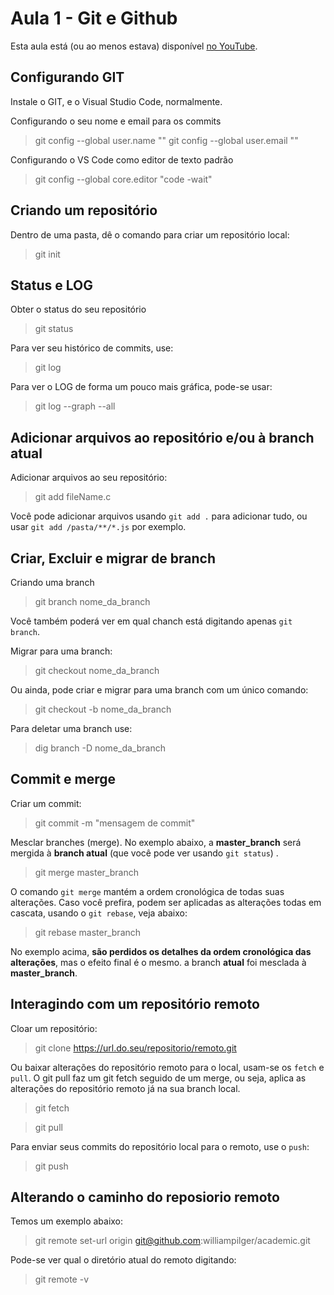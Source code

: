 # Aula 1 - Git e Github

Esta aula está (ou ao menos estava) disponível [no YouTube](https://www.youtube.com/watch?v=zOdV7bBcS0E).

## Configurando GIT

Instale o GIT, e o Visual Studio Code, normalmente.

Configurando o seu nome e email para os commits

> git config --global user.name "<seu nome>"
> git config --global user.email "<seu email>"

Configurando o VS Code como editor de texto padrão

> git config --global core.editor "code -wait"

## Criando um repositório

Dentro de uma pasta, dê o comando para criar um repositório local:

> git init

## Status e LOG

Obter o status do seu repositório

> git status

Para ver seu histórico de commits, use:

> git log

Para ver o LOG de forma um pouco mais gráfica, pode-se usar:

> git log --graph --all

## Adicionar arquivos ao repositório e/ou à branch atual

Adicionar arquivos ao seu repositório:

> git add fileName.c

Você pode adicionar arquivos usando `git add .` para adicionar tudo, ou usar `git add /pasta/**/*.js`  por exemplo.

## Criar, Excluir e migrar de branch

Criando uma branch

> git branch nome_da_branch

Você também poderá ver em qual chanch está digitando apenas `git branch`.

Migrar para uma branch:

> git checkout nome_da_branch

Ou ainda, pode criar e migrar para uma branch com um único comando:

> git checkout -b nome_da_branch

Para deletar uma branch use:

> dig branch -D nome_da_branch

## Commit e merge

Criar um commit:

> git commit -m "mensagem de commit"

Mesclar branches (merge). No exemplo abaixo, a **master_branch** será mergida à **branch atual** (que você pode ver usando `git status`) .

> git merge master_branch

O comando `git merge` mantém a ordem cronológica de todas suas alterações. Caso você prefira, podem ser aplicadas as alterações todas em cascata, usando o `git rebase`, veja abaixo:

> git rebase master_branch

No exemplo acima, **são perdidos os detalhes da ordem cronológica das alterações**, mas o efeito final é o mesmo. a branch **atual** foi mesclada à **master_branch**.

## Interagindo com um repositório remoto

Cloar um repositório:

> git clone https://url.do.seu/repositorio/remoto.git

Ou baixar alterações do repositório remoto para o local, usam-se os `fetch` e `pull`. O git pull faz um git fetch seguido de um merge, ou seja, aplica as alterações do repositório remoto já na sua branch local.

> git fetch

> git pull

Para enviar seus commits do repositório local para o remoto, use o `push`:

> git push
  
## Alterando o caminho do reposiorio remoto

Temos um exemplo abaixo:

> git remote set-url origin git@github.com:williampilger/academic.git

Pode-se ver qual o diretório atual do remoto digitando:

> git remote -v
